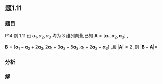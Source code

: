 ## 题1.11
### 题目
P14 例 1.11 设 ${\alpha }_{1},{\alpha }_{2},{\alpha }_{3}$ 均为 3 维列向量,已知 $\mathbf{A} = \lbrack  {{\mathbf{\alpha }}_{1},{\mathbf{\alpha }}_{2},{\mathbf{\alpha }}_{3}}\rbrack$ ,

$\mathbf{B} = \lbrack  {{\mathbf{\alpha }}_{1} - {\mathbf{\alpha }}_{2} + 2{\mathbf{\alpha }}_{3},2{\mathbf{\alpha }}_{1} + 3{\mathbf{\alpha }}_{2} - 5{\mathbf{\alpha }}_{3},{\mathbf{\alpha }}_{1} + 2{\mathbf{\alpha }}_{2} - {\mathbf{\alpha }}_{3}}\rbrack$ ,且 $| \mathbf{A}|  = 2$ ,则 $| {\mathbf{B} - \mathbf{A}}|  =$
### 分析

### 解
